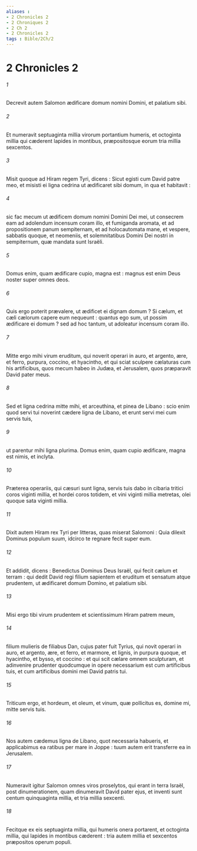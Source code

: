 ```yaml
---
aliases : 
- 2 Chronicles 2
- 2 Chroniques 2
- 2 Ch 2
- 2 Chronicles 2
tags : Bible/2Ch/2
---
```


# 2 Chronicles 2

###### 1
Decrevit autem Salomon ædificare domum nomini Domini, et palatium sibi.
###### 2
Et numeravit septuaginta millia virorum portantium humeris, et octoginta millia qui cæderent lapides in montibus, præpositosque eorum tria millia sexcentos.
###### 3
Misit quoque ad Hiram regem Tyri, dicens : Sicut egisti cum David patre meo, et misisti ei ligna cedrina ut ædificaret sibi domum, in qua et habitavit :
###### 4
sic fac mecum ut ædificem domum nomini Domini Dei mei, ut consecrem eam ad adolendum incensum coram illo, et fumiganda aromata, et ad propositionem panum sempiternam, et ad holocautomata mane, et vespere, sabbatis quoque, et neomeniis, et solemnitatibus Domini Dei nostri in sempiternum, quæ mandata sunt Israëli.
###### 5
Domus enim, quam ædificare cupio, magna est : magnus est enim Deus noster super omnes deos.
###### 6
Quis ergo poterit prævalere, ut ædificet ei dignam domum ? Si cælum, et cæli cælorum capere eum nequeunt : quantus ego sum, ut possim ædificare ei domum ? sed ad hoc tantum, ut adoleatur incensum coram illo.
###### 7
Mitte ergo mihi virum eruditum, qui noverit operari in auro, et argento, ære, et ferro, purpura, coccino, et hyacintho, et qui sciat sculpere cælaturas cum his artificibus, quos mecum habeo in Judæa, et Jerusalem, quos præparavit David pater meus.
###### 8
Sed et ligna cedrina mitte mihi, et arceuthina, et pinea de Libano : scio enim quod servi tui noverint cædere ligna de Libano, et erunt servi mei cum servis tuis,
###### 9
ut parentur mihi ligna plurima. Domus enim, quam cupio ædificare, magna est nimis, et inclyta.
###### 10
Præterea operariis, qui cæsuri sunt ligna, servis tuis dabo in cibaria tritici coros viginti millia, et hordei coros totidem, et vini viginti millia metretas, olei quoque sata viginti millia.
###### 11
Dixit autem Hiram rex Tyri per litteras, quas miserat Salomoni : Quia dilexit Dominus populum suum, idcirco te regnare fecit super eum.
###### 12
Et addidit, dicens : Benedictus Dominus Deus Israël, qui fecit cælum et terram : qui dedit David regi filium sapientem et eruditum et sensatum atque prudentem, ut ædificaret domum Domino, et palatium sibi.
###### 13
Misi ergo tibi virum prudentem et scientissimum Hiram patrem meum,
###### 14
filium mulieris de filiabus Dan, cujus pater fuit Tyrius, qui novit operari in auro, et argento, ære, et ferro, et marmore, et lignis, in purpura quoque, et hyacintho, et bysso, et coccino : et qui scit cælare omnem sculpturam, et adinvenire prudenter quodcumque in opere necessarium est cum artificibus tuis, et cum artificibus domini mei David patris tui.
###### 15
Triticum ergo, et hordeum, et oleum, et vinum, quæ pollicitus es, domine mi, mitte servis tuis.
###### 16
Nos autem cædemus ligna de Libano, quot necessaria habueris, et applicabimus ea ratibus per mare in Joppe : tuum autem erit transferre ea in Jerusalem.
###### 17
Numeravit igitur Salomon omnes viros proselytos, qui erant in terra Israël, post dinumerationem, quam dinumeravit David pater ejus, et inventi sunt centum quinquaginta millia, et tria millia sexcenti.
###### 18
Fecitque ex eis septuaginta millia, qui humeris onera portarent, et octoginta millia, qui lapides in montibus cæderent : tria autem millia et sexcentos præpositos operum populi.
